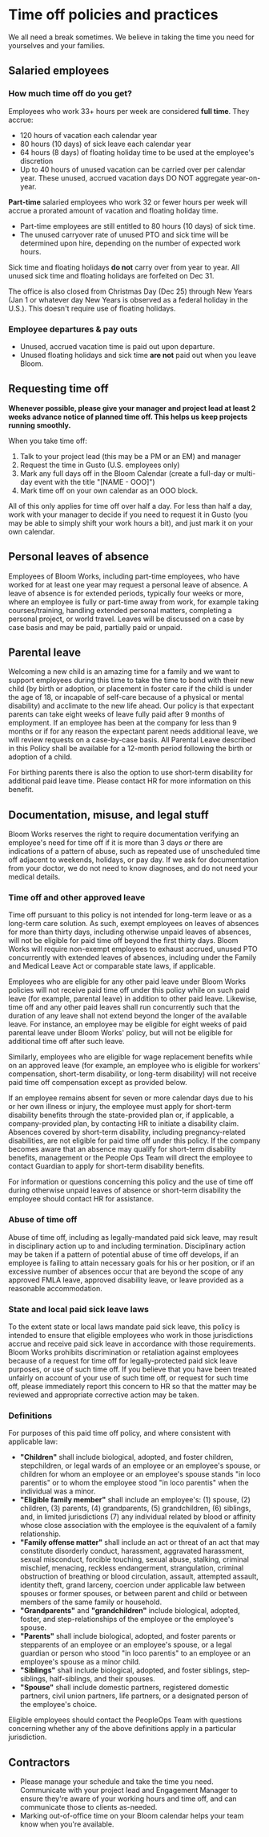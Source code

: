 # Time off policies and practices

We all need a break sometimes. We believe in taking the time you need for yourselves and your families.

## Salaried employees

### How much time off do you get?

Employees who work 33+ hours per week are considered **full time**. They accrue:

- 120 hours of vacation each calendar year
- 80 hours (10 days) of sick leave each calendar year
- 64 hours (8 days) of floating holiday time to be used at the employee's discretion
- Up to 40 hours of unused vacation can be carried over per calendar year. These unused, accrued vacation days DO NOT aggregate year-on-year.

**Part-time** salaried employees who work 32 or fewer hours per week will accrue a prorated amount of vacation and floating holiday time.

- Part-time employees are still entitled to 80 hours (10 days) of sick time.
- The unused carryover rate of unused PTO and sick time will be determined upon hire, depending on the number of expected work hours.

Sick time and floating holidays **do not** carry over from year to year. All unused sick time and floating holidays are forfeited on Dec 31.

The office is also closed from Christmas Day (Dec 25) through New Years (Jan 1 or whatever day New Years is observed as a federal holiday in the U.S.). This doesn't require use of floating holidays.

### Employee departures & pay outs

- Unused, accrued vacation time is paid out upon departure.
- Unused floating holidays and sick time **are not** paid out when you leave Bloom.

## Requesting time off

**Whenever possible, please give your manager and project lead at least 2 weeks advance notice of planned time off. This helps us keep projects running smoothly.**

When you take time off:

1. Talk to your project lead (this may be a PM or an EM) and manager
2. Request the time in Gusto (U.S. employees only)
3. Mark any full days off in the Bloom Calendar (create a full-day or multi-day event with the title "[NAME - OOO]")
4. Mark time off on your own calendar as an OOO block.

All of this only applies for time off over half a day. For less than half a day, work with your manager to decide if you need to request it in Gusto (you may be able to simply shift your work hours a bit), and just mark it on your own calendar.

## Personal leaves of absence

Employees of Bloom Works, including part-time employees, who have worked for at least one year may request a personal leave of absence. A leave of absence is for extended periods, typically four weeks or more, where an employee is fully or part-time away from work, for example taking courses/training, handling extended personal matters, completing a personal project, or world travel. Leaves will be discussed on a case by case basis and may be paid, partially paid or unpaid.

## Parental leave

Welcoming a new child is an amazing time for a family and we want to support employees during this time to take the time to bond with their new child (by birth or adoption, or placement in foster care if the child is under the age of 18, or incapable of self-care because of a physical or mental disability) and acclimate to the new life ahead. Our policy is that expectant parents can take eight weeks of leave fully paid after 9 months of employment. If an employee has been at the company for less than 9 months or if for any reason the expectant parent needs additional leave, we will review requests on a case-by-case basis. All Parental Leave described in this Policy shall be available for a 12-month period following the birth or adoption of a child.

For birthing parents there is also the option to use short-term disability for additional paid leave time. Please contact HR for more information on this benefit. 

## Documentation, misuse, and legal stuff

Bloom Works reserves the right to require documentation verifying an employee's need for time off if it is more than 3 days _or_ there are indications of a pattern of abuse, such as repeated use of unscheduled time off adjacent to weekends, holidays, or pay day. If we ask for documentation from your doctor, we do not need to know diagnoses, and do not need your medical details.

### Time off and other approved leave

Time off pursuant to this policy is not intended for long-term leave or as a long-term care solution. As such, exempt employees on leaves of absences for more than thirty days, including otherwise unpaid leaves of absences, will not be eligible for paid time off beyond the first thirty days. Bloom Works will require non-exempt employees to exhaust accrued, unused PTO concurrently with extended leaves of absences, including under the Family and Medical Leave Act or comparable state laws, if applicable.

Employees who are eligible for any other paid leave under Bloom Works policies will not receive paid time off under this policy while on such paid leave (for example, parental leave) in addition to other paid leave. Likewise, time off and any other paid leaves shall run concurrently such that the duration of any leave shall not extend beyond the longer of the available leave. For instance, an employee may be eligible for eight weeks of paid parental leave under Bloom Works' policy, but will not be eligible for additional time off after such leave.

Similarly, employees who are eligible for wage replacement benefits while on an approved leave (for example, an employee who is eligible for workers' compensation, short-term disability, or long-term disability) will not receive paid time off compensation except as provided below.

If an employee remains absent for seven or more calendar days due to his or her own illness or injury, the employee must apply for short-term disability benefits through the state-provided plan or, if applicable, a company-provided plan, by contacting HR to initiate a disability claim. Absences covered by short-term disability, including pregnancy-related disabilities, are not eligible for paid time off under this policy. If the company becomes aware that an absence may qualify for short-term disability benefits, management or the People Ops Team will direct the employee to contact Guardian to apply for short-term disability benefits.

For information or questions concerning this policy and the use of time off during otherwise unpaid leaves of absence or short-term disability the employee should contact HR for assistance.

### Abuse of time off

Abuse of time off, including as legally-mandated paid sick leave, may result in disciplinary action up to and including termination. Disciplinary action may be taken if a pattern of potential abuse of time off develops, if an employee is failing to attain necessary goals for his or her position, or if an excessive number of absences occur that are beyond the scope of any approved FMLA leave, approved disability leave, or leave provided as a reasonable accommodation.

### State and local paid sick leave laws

To the extent state or local laws mandate paid sick leave, this policy is intended to ensure that eligible employees who work in those jurisdictions accrue and receive paid sick leave in accordance with those requirements. Bloom Works prohibits discrimination or retaliation against employees because of a request for time off for legally-protected paid sick leave purposes, or use of such time off. If you believe that you have been treated unfairly on account of your use of such time off, or request for such time off, please immediately report this concern to HR so that the matter may be reviewed and appropriate corrective action may be taken.

### Definitions

For purposes of this paid time off policy, and where consistent with applicable law:

- **"Children"** shall include biological, adopted, and foster children, stepchildren, or legal wards of an employee or an employee's spouse, or children for whom an employee or an employee's spouse stands "in loco parentis" or to whom the employee stood "in loco parentis" when the individual was a minor.
- **"Eligible family member"** shall include an employee's: (1) spouse, (2) children, (3) parents, (4) grandparents, (5) grandchildren, (6) siblings, and, in limited jurisdictions (7) any individual related by blood or affinity whose close association with the employee is the equivalent of a family relationship.
- **"Family offense matter"** shall include an act or threat of an act that may constitute disorderly conduct, harassment, aggravated harassment, sexual misconduct, forcible touching, sexual abuse, stalking, criminal mischief, menacing, reckless endangerment, strangulation, criminal obstruction of breathing or blood circulation, assault, attempted assault, identity theft, grand larceny, coercion under applicable law between spouses or former spouses, or between parent and child or between members of the same family or household.
- **"Grandparents"** and **"grandchildren"** include biological, adopted, foster, and step-relationships of the employee or the employee's spouse.
- **"Parents"** shall include biological, adopted, and foster parents or stepparents of an employee or an employee's spouse, or a legal guardian or person who stood "in loco parentis" to an employee or an employee's spouse as a minor child.
- **"Siblings"** shall include biological, adopted, and foster siblings, step-siblings, half-siblings, and their spouses.
- **"Spouse"** shall include domestic partners, registered domestic partners, civil union partners, life partners, or a designated person of the employee's choice.

Eligible employees should contact the PeopleOps Team with questions concerning whether any of the above definitions apply in a particular jurisdiction.


## Contractors

- Please manage your schedule and take the time you need. Communicate with your project lead and Engagement Manager to ensure they're aware of your working hours and time off, and can communicate those to clients as-needed.
- Marking out-of-office time on your Bloom calendar helps your team know when you're available.
